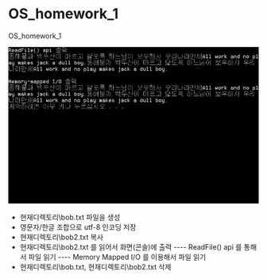 # OS_homework_1
OS_homework_1

![alt tag](https://github.com/poise30/OS_homework_1/blob/master/hw1.PNG)


+ 현재디렉토리\bob.txt 파일을 생성
+ 영문자/한글 조합으로 utf-8 인코딩 저장
+ 현재디렉토리\bob2.txt 복사
+ 현재디렉토리\bob2.txt 를 읽어서 화면(콘솔)에 출력
---- ReadFile() api 를 통해서 파일 읽기
---- Memory Mapped I/O 를 이용해서 파일 읽기
+ 현재디렉토리\bob.txt, 현재디렉토리\bob2.txt 삭제
